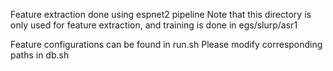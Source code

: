 Feature extraction done using espnet2 pipeline
Note that this directory is only used for feature extraction, and training is done in egs/slurp/asr1

Feature configurations can be found in run.sh
Please modify corresponding paths in db.sh
